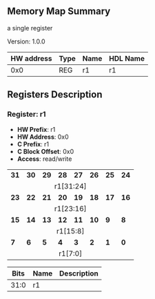 ## Memory Map Summary
a single register

Version: 1.0.0

| HW address | Type | Name | HDL Name |
|------------|------|------|----------|
| 0x0 | REG | r1 | r1 |

## Registers Description
### Register: r1

- **HW Prefix**: r1
- **HW Address**: 0x0
- **C Prefix**: r1
- **C Block Offset**: 0x0
- **Access**: read/write

<table>
  <tr>
    <td><b>31</b></td>
    <td><b>30</b></td>
    <td><b>29</b></td>
    <td><b>28</b></td>
    <td><b>27</b></td>
    <td><b>26</b></td>
    <td><b>25</b></td>
    <td><b>24</b></td>
  </tr>
  <tr>
    <td colspan="8" style="text-align: center;">r1[31:24]</td>
  </tr>
  <tr>
    <td><b>23</b></td>
    <td><b>22</b></td>
    <td><b>21</b></td>
    <td><b>20</b></td>
    <td><b>19</b></td>
    <td><b>18</b></td>
    <td><b>17</b></td>
    <td><b>16</b></td>
  </tr>
  <tr>
    <td colspan="8" style="text-align: center;">r1[23:16]</td>
  </tr>
  <tr>
    <td><b>15</b></td>
    <td><b>14</b></td>
    <td><b>13</b></td>
    <td><b>12</b></td>
    <td><b>11</b></td>
    <td><b>10</b></td>
    <td><b>9</b></td>
    <td><b>8</b></td>
  </tr>
  <tr>
    <td colspan="8" style="text-align: center;">r1[15:8]</td>
  </tr>
  <tr>
    <td><b>7</b></td>
    <td><b>6</b></td>
    <td><b>5</b></td>
    <td><b>4</b></td>
    <td><b>3</b></td>
    <td><b>2</b></td>
    <td><b>1</b></td>
    <td><b>0</b></td>
  </tr>
  <tr>
    <td colspan="8" style="text-align: center;">r1[7:0]</td>
  </tr>
</table>

| Bits | Name | Description |
|------|------|------------|
| 31:0 | r1 |  |

